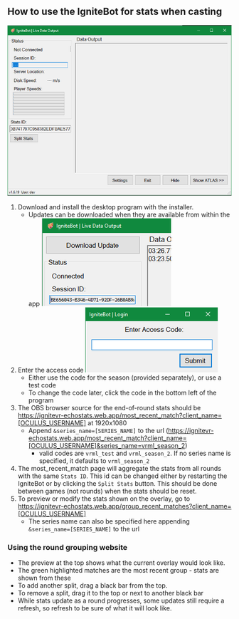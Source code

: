 ## How to use the IgniteBot for stats when casting

![IgniteBot main window](img/main_window_blank.png)

1. Download and install the desktop program with the installer.
   - Updates can be downloaded when they are available from within the app
![App update](img/update.png)
2. Enter the access code
   ![Access Code entry](img/access_code.png)
   - Either use the code for the season (provided separately), or use a test code
   - To change the code later, click the code in the bottom left of the program
3. The OBS browser source for the end-of-round stats should be https://ignitevr-echostats.web.app/most_recent_match?client_name=[OCULUS_USERNAME] at 1920x1080
   - Append `&series_name=[SERIES_NAME]` to the url (https://ignitevr-echostats.web.app/most_recent_match?client_name=[OCULUS_USERNAME]&series_name=vrml_season_2)
      - valid codes are `vrml_test` and `vrml_season_2`. If no series name is specified, it defaults to `vrml_season_2`
4. The most_recent_match page will aggregate the stats from all rounds with the same `Stats ID`. This id can be changed either by restarting the IgniteBot or by clicking the `Split Stats` button. This should be done between games (not rounds) when the stats should be reset.
5. To preview or modify the stats shown on the overlay, go to https://ignitevr-echostats.web.app/group_recent_matches?client_name=[OCULUS_USERNAME]
   - The series name can also be specified here appending `&series_name=[SERIES_NAME]` to the url

### Using the round grouping website
 - The preview at the top shows what the current overlay would look like.
 - The green highlighted matches are the most recent group - stats are shown from these
 - To add another split, drag a black bar from the top.
 - To remove a split, drag it to the top or next to another black bar
 - While stats update as a round progresses, some updates still require a refresh, so refresh to be sure of what it will look like.